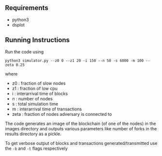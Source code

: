 ## Requirements
* python3
* dsplot

## Running Instructions
Run the code using 
```
python3 simulator.py --z0 0 --z1 20 -i 150 --n 50 -s 6000 -m 100 --zeta 0.25
```
where 
* z0 : fraction of slow nodes
* z1 : fraction of low cpu
* i : interarrival time of blocks
* n : number of nodes
* s : total simulation time
* m : interarrival time of transactions
* zeta : fraction of nodes adversary is connected to

The code generates an image of the blockchain (of one of the nodes) in the images directory and outputs various parameters like number of forks in the results directory as a pickle. 

To get verbose output of blocks and transactions generated/transmitted use the ```-b``` and ```-t``` flags respectively